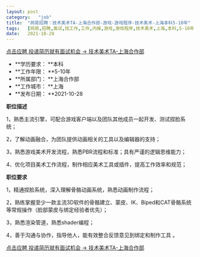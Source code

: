 ```yaml
---
layout:	post
category:	"job"
title:	"网易招聘：技术美术TA-上海合作部-游戏-游戏程序-技术美术-上海本科5-10年"
tags:	[网易,招聘,面试,找工作,工作,内推,游戏,游戏程序,技术美术,上海,本科,5-10年]
date:	2021-10-28
---
```


[点击应聘 投递简历就有面试机会 ->  技术美术TA-上海合作部](http://mobile.bole.netease.com/bole/boleDetail?id=35919&employeeId=346f03c3cda5f04c&key=all)



- **学历要求： **本科
- **工作年限： **5-10年
- **所属部门： **上海合作部
- **工作城市： **上海
- **发布日期： **2021-10-28



**职位描述**

1，熟悉主流引擎，可配合游戏客户端以及团队其他成员一起开发、测试捏脸系统；

2，了解动画融合，为团队提供动画相关的工具以及编辑器的支持；

3，熟悉游戏美术开发流程，熟悉PBR流程和标准；具有严谨的逻辑思维能力；

4、优化项目美术工作流程，制作相应美术工具或插件，提高工作效率和规范； 





**职位要求**

1，精通捏脸系统，深入理解骨骼动画系统，熟悉动画制作流程；

2，熟练掌握至少一款主流3D软件的骨骼建立、蒙皮、IK、Biped和CAT骨骼系统等常规操作（脸部蒙皮与绑定经验者优先）；

3，熟悉渲染管道，熟悉shader编程；

4，善于沟通与协作，指导他人，能有效整合反馈意见到绑定和制作工具 。



[点击应聘 投递简历就有面试机会 ->  技术美术TA-上海合作部](http://mobile.bole.netease.com/bole/boleDetail?id=35919&employeeId=346f03c3cda5f04c&key=all)